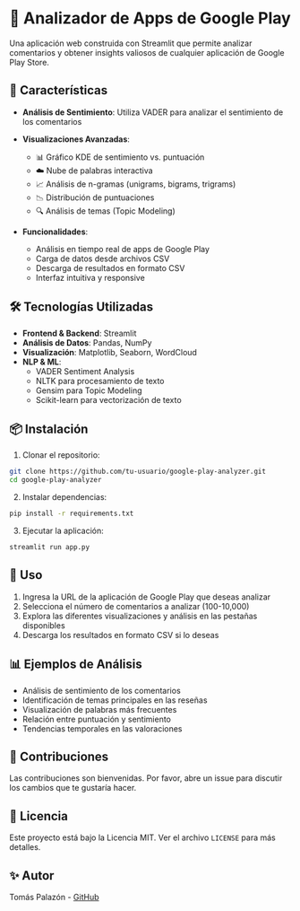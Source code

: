 # 📱 Analizador de Apps de Google Play

Una aplicación web construida con Streamlit que permite analizar comentarios y obtener insights valiosos de cualquier aplicación de Google Play Store.

## 🚀 Características

- **Análisis de Sentimiento**: Utiliza VADER para analizar el sentimiento de los comentarios
- **Visualizaciones Avanzadas**:
  - 📊 Gráfico KDE de sentimiento vs. puntuación
  - ☁️ Nube de palabras interactiva
  - 📈 Análisis de n-gramas (unigrams, bigrams, trigrams)
  - 📉 Distribución de puntuaciones
  - 🔍 Análisis de temas (Topic Modeling)

- **Funcionalidades**:
  - Análisis en tiempo real de apps de Google Play
  - Carga de datos desde archivos CSV
  - Descarga de resultados en formato CSV
  - Interfaz intuitiva y responsive

## 🛠️ Tecnologías Utilizadas

- **Frontend & Backend**: Streamlit
- **Análisis de Datos**: Pandas, NumPy
- **Visualización**: Matplotlib, Seaborn, WordCloud
- **NLP & ML**:
  - VADER Sentiment Analysis
  - NLTK para procesamiento de texto
  - Gensim para Topic Modeling
  - Scikit-learn para vectorización de texto

## 📦 Instalación

1. Clonar el repositorio:
```bash
git clone https://github.com/tu-usuario/google-play-analyzer.git
cd google-play-analyzer
```

2. Instalar dependencias:
```bash
pip install -r requirements.txt
```

3. Ejecutar la aplicación:
```bash
streamlit run app.py
```

## 🔧 Uso

1. Ingresa la URL de la aplicación de Google Play que deseas analizar
2. Selecciona el número de comentarios a analizar (100-10,000)
3. Explora las diferentes visualizaciones y análisis en las pestañas disponibles
4. Descarga los resultados en formato CSV si lo deseas

## 📊 Ejemplos de Análisis

- Análisis de sentimiento de los comentarios
- Identificación de temas principales en las reseñas
- Visualización de palabras más frecuentes
- Relación entre puntuación y sentimiento
- Tendencias temporales en las valoraciones

## 🤝 Contribuciones

Las contribuciones son bienvenidas. Por favor, abre un issue para discutir los cambios que te gustaría hacer.

## 📄 Licencia

Este proyecto está bajo la Licencia MIT. Ver el archivo `LICENSE` para más detalles.

## ✨ Autor

Tomás Palazón - [GitHub](https://github.com/TomasPalazon)
